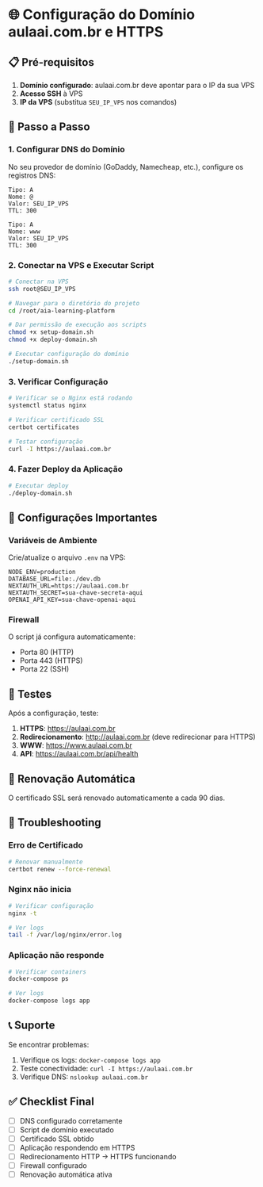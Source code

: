 # 🌐 Configuração do Domínio aulaai.com.br e HTTPS

## 📋 Pré-requisitos

1. **Domínio configurado**: aulaai.com.br deve apontar para o IP da sua VPS
2. **Acesso SSH** à VPS
3. **IP da VPS** (substitua `SEU_IP_VPS` nos comandos)

## 🚀 Passo a Passo

### 1. Configurar DNS do Domínio

No seu provedor de domínio (GoDaddy, Namecheap, etc.), configure os registros DNS:

```
Tipo: A
Nome: @
Valor: SEU_IP_VPS
TTL: 300

Tipo: A
Nome: www
Valor: SEU_IP_VPS
TTL: 300
```

### 2. Conectar na VPS e Executar Script

```bash
# Conectar na VPS
ssh root@SEU_IP_VPS

# Navegar para o diretório do projeto
cd /root/aia-learning-platform

# Dar permissão de execução aos scripts
chmod +x setup-domain.sh
chmod +x deploy-domain.sh

# Executar configuração do domínio
./setup-domain.sh
```

### 3. Verificar Configuração

```bash
# Verificar se o Nginx está rodando
systemctl status nginx

# Verificar certificado SSL
certbot certificates

# Testar configuração
curl -I https://aulaai.com.br
```

### 4. Fazer Deploy da Aplicação

```bash
# Executar deploy
./deploy-domain.sh
```

## 🔧 Configurações Importantes

### Variáveis de Ambiente

Crie/atualize o arquivo `.env` na VPS:

```env
NODE_ENV=production
DATABASE_URL=file:./dev.db
NEXTAUTH_URL=https://aulaai.com.br
NEXTAUTH_SECRET=sua-chave-secreta-aqui
OPENAI_API_KEY=sua-chave-openai-aqui
```

### Firewall

O script já configura automaticamente:
- Porta 80 (HTTP)
- Porta 443 (HTTPS)
- Porta 22 (SSH)

## 🧪 Testes

Após a configuração, teste:

1. **HTTPS**: https://aulaai.com.br
2. **Redirecionamento**: http://aulaai.com.br (deve redirecionar para HTTPS)
3. **WWW**: https://www.aulaai.com.br
4. **API**: https://aulaai.com.br/api/health

## 🔄 Renovação Automática

O certificado SSL será renovado automaticamente a cada 90 dias.

## 🚨 Troubleshooting

### Erro de Certificado
```bash
# Renovar manualmente
certbot renew --force-renewal
```

### Nginx não inicia
```bash
# Verificar configuração
nginx -t

# Ver logs
tail -f /var/log/nginx/error.log
```

### Aplicação não responde
```bash
# Verificar containers
docker-compose ps

# Ver logs
docker-compose logs app
```

## 📞 Suporte

Se encontrar problemas:
1. Verifique os logs: `docker-compose logs app`
2. Teste conectividade: `curl -I https://aulaai.com.br`
3. Verifique DNS: `nslookup aulaai.com.br`

## ✅ Checklist Final

- [ ] DNS configurado corretamente
- [ ] Script de domínio executado
- [ ] Certificado SSL obtido
- [ ] Aplicação respondendo em HTTPS
- [ ] Redirecionamento HTTP → HTTPS funcionando
- [ ] Firewall configurado
- [ ] Renovação automática ativa 